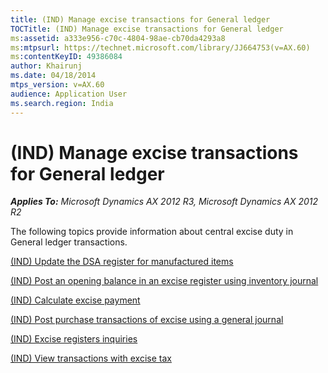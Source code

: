 ```yaml
---
title: (IND) Manage excise transactions for General ledger
TOCTitle: (IND) Manage excise transactions for General ledger
ms:assetid: a333e956-c70c-4804-98ae-cb70da4293a8
ms:mtpsurl: https://technet.microsoft.com/library/JJ664753(v=AX.60)
ms:contentKeyID: 49386084
author: Khairunj
ms.date: 04/18/2014
mtps_version: v=AX.60
audience: Application User
ms.search.region: India
---
```


# (IND) Manage excise transactions for General ledger 


_**Applies To:** Microsoft Dynamics AX 2012 R3, Microsoft Dynamics AX 2012 R2_

The following topics provide information about central excise duty in General ledger transactions.

[(IND) Update the DSA register for manufactured items](ind-update-the-dsa-register-for-manufactured-items.md)

[(IND) Post an opening balance in an excise register using inventory journal](ind-post-an-opening-balance-in-an-excise-register-using-inventory-journal.md)

[(IND) Calculate excise payment](ind-calculate-excise-payment.md)

[(IND) Post purchase transactions of excise using a general journal](ind-post-purchase-transactions-of-excise-using-a-general-journal.md)

[(IND) Excise registers inquiries](ind-excise-registers-inquiries.md)

[(IND) View transactions with excise tax](ind-view-transactions-with-excise-tax.md)

  


